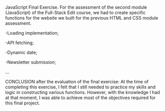 
JavaScript Final Exercise.
For the assessment of the second module (JavaScript) of the Full-Stack Edit course, we had to create specific functions for the website we built for the previous HTML and CSS module assessment.

-Loading implementation;

-API fetching;

-Dynamic date;

-Newsletter submission;

...

CONCLUSION after the evaluation of the final exercise:
At the time of completing this exercise, I felt that I still needed to practice my skills and logic in constructing various functions. However, with the knowledge I had at that moment, I was able to achieve most of the objectives required for this final project.

